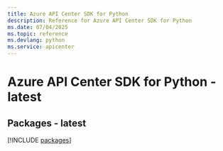 ```yaml
---
title: Azure API Center SDK for Python
description: Reference for Azure API Center SDK for Python
ms.date: 07/04/2025
ms.topic: reference
ms.devlang: python
ms.service: apicenter
---
```

# Azure API Center SDK for Python - latest
## Packages - latest
[!INCLUDE [packages](api-center-index.md)]